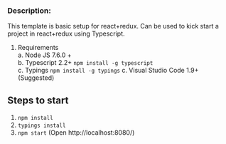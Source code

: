 


### Description:

This  template is basic setup for react+redux. Can be used to kick start a project in react+redux using Typescript. 

1.  Requirements  
	a. Node JS 7.6.0 +  
    b. Typescript 2.2+ `npm install -g typescript`  
    c. Typings `npm install -g typings`
    c. Visual Studio Code 1.9+ (Suggested)
    
## Steps to start

1. `npm install`  
2. `typings install`
3. `npm start` (Open http://localhost:8080/)
